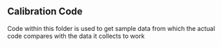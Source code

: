## Calibration Code
Code within this folder is used to get sample data from which the actual code compares with the data it collects to work

